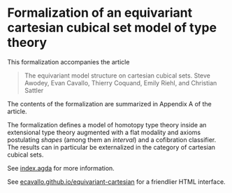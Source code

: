 # Formalization of an equivariant cartesian cubical set model of type theory

This formalization accompanies the article

> The equivariant model structure on cartesian cubical sets.
> Steve Awodey, Evan Cavallo, Thierry Coquand, Emily Riehl, and Christian Sattler

The contents of the formalization are summarized in Appendix A of the article.

The formalization defines a model of homotopy type theory inside an extensional type
theory augmented with a flat modality and axioms postulating *shapes* (among them an
*interval*) and a cofibration classifier. The results can in particular be externalized in
the category of cartesian cubical sets.

See [index.agda](index.agda) for more information.

See [ecavallo.github.io/equivariant-cartesian](https://ecavallo.github.io/equivariant-cartesian) for a friendlier HTML interface.

